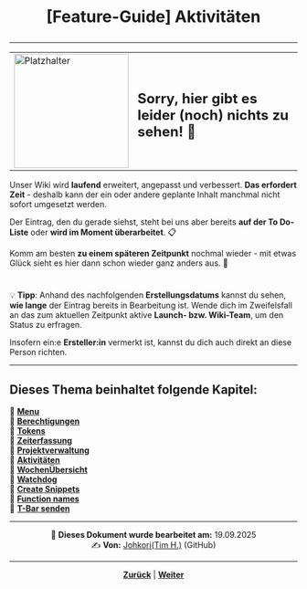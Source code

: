 # <p align="center">[Feature-Guide] Aktivitäten</p>

<!-- Erklärung zu / Anwendung von:

Tag / Monat / Jahr | Aktivität | Eingabefeld "akuelle Tätigkeit eingeben" | Speichern / Löschen / Export

-> Frage: gehört das mit zur Zeiterfassung oder Projektverwaltung? 
-> erklären der Zusammenhänge einzelner Komponenten/Features nicht vergessen
-> ggf. Callback zum Basis-Ordner -->

---

<div align="center">
  <table>
    <tr>
      <td>
        <img src="https://github.com/user-attachments/assets/69b70f12-916c-4167-8920-c6055f5903d5" alt="Platzhalter" width="200">
      </td>
      <td>
        <h2>Sorry, hier gibt es leider (noch) nichts zu sehen! 👀</h2>
      </td>
    </tr>
  </table>
</div>

Unser Wiki wird **laufend** erweitert, angepasst und verbessert. **Das erfordert Zeit** - deshalb kann der ein oder andere geplante Inhalt manchmal nicht sofort umgesetzt werden.

Der Eintrag, den du gerade siehst, steht bei uns aber bereits **auf der To Do-Liste** oder **wird im Moment überarbeitet**. 📋

Komm am besten **zu einem späteren Zeitpunkt** nochmal wieder - mit etwas Glück sieht es hier dann schon wieder ganz anders aus. 🚀

#

💡 **Tipp**: Anhand des nachfolgenden **Erstellungsdatums** kannst du sehen, **wie lange** der Eintrag bereits in Bearbeitung ist. Wende dich im Zweifelsfall an das zum aktuellen Zeitpunkt aktive **Launch- bzw. Wiki-Team**, um den Status zu erfragen.

Insofern ein:e **Ersteller:in** vermerkt ist, kannst du dich auch direkt an diese Person richten.

---

**Dieses Thema beinhaltet folgende Kapitel:**
---

🔹 [**Menu**](/docs/04-tools/05-launchpad/01-ueberblick/01-windows/README.md) </br>
🔹 [**Berechtigungen**](/docs/04-tools/05-launchpad/01-ueberblick/02-mac/README.md) </br>
🔹 [**Tokens**](/docs/04-tools/05-launchpad/01-ueberblick/02-mac/README.md) </br>
🔹 [**Zeiterfassung**](/docs/04-tools/05-launchpad/01-ueberblick/02-mac/README.md) </br>
🔹 [**Projektverwaltung**](/docs/04-tools/05-launchpad/01-ueberblick/02-mac/README.md) </br>
🔹 [**Aktivitäten**](/docs/04-tools/05-launchpad/01-ueberblick/02-mac/README.md) </br>
🔹 [**WochenÜbersicht**](/docs/04-tools/05-launchpad/01-ueberblick/02-mac/README.md) </br>
🔹 [**Watchdog**](/docs/04-tools/05-launchpad/01-ueberblick/02-mac/README.md) </br>
🔹 [**Create Snippets**](/docs/04-tools/05-launchpad/01-ueberblick/02-mac/README.md) </br>
🔹 [**Function names**](/docs/04-tools/05-launchpad/01-ueberblick/02-mac/README.md) </br>
🔹 [**T-Bar senden**](/docs/04-tools/05-launchpad/01-ueberblick/02-mac/README.md) </br>

---
<p align="center">
📅 <strong>Dieses Dokument wurde bearbeitet am:</strong> 19.09.2025
<br>
✍️ <strong>Von:</strong> <a href="https://github.com/johkori">Johkori(Tim H.)</a> (GitHub)
</p>

---

<p align="center">
<a href="/docs/04-tools/05-launchpad/02-features/05-projektverwaltung/README.md"><strong>Zurück</strong></a> | 
<a href="/docs/04-tools/05-launchpad/02-features/07-wochenuebersicht/README.md"><strong>Weiter</strong></a>
</p>
